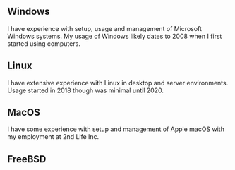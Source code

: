 
## Windows
I have experience with setup, usage and management of Microsoft Windows systems. My usage of Windows likely dates to 2008 when I first started using computers.

## Linux
I have extensive experience with Linux in desktop and server environments. Usage started in 2018 though was minimal until 2020. 

## MacOS
I have some experience with setup and management of Apple macOS with my employment at 2nd Life Inc.

## FreeBSD
